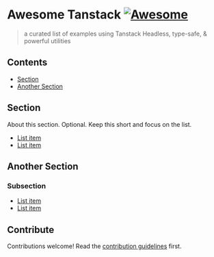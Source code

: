 # Awesome Tanstack [![Awesome](https://awesome.re/badge.svg)](https://awesome.re)

> a curated list of examples using Tanstack Headless, type-safe, &amp; powerful utilities


## Contents

- [Section](#section)
- [Another Section](#another-section)


## Section

About this section. Optional. Keep this short and focus on the list.

- [List item](http://example.com)
- [List item](http://example.com)


## Another Section

### Subsection

- [List item](http://example.com)
- [List item](http://example.com)


## Contribute

Contributions welcome! Read the [contribution guidelines](contributing.md) first.
